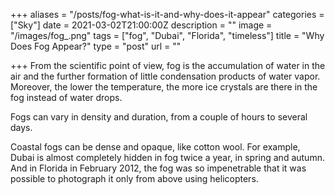 +++
aliases = "/posts/fog-what-is-it-and-why-does-it-appear"
categories = ["Sky"]
date = 2021-03-02T21:00:00Z
description = ""
image = "/images/fog_.png"
tags = ["fog", "Dubai", "Florida", "timeless"]
title = "Why Does Fog Appear?"
type = "post"
url = ""

+++
From the scientific point of view, fog is the accumulation of water in the air and the further formation of little condensation products of water vapor. Moreover, the lower the temperature, the more ice crystals are there in the fog instead of water drops.

Fogs can vary in density and duration, from a couple of hours to several days.

Coastal fogs can be dense and opaque, like cotton wool. For example, Dubai is almost completely hidden in fog twice a year, in spring and autumn. And in Florida in February 2012, the fog was so impenetrable that it was possible to photograph it only from above using helicopters.